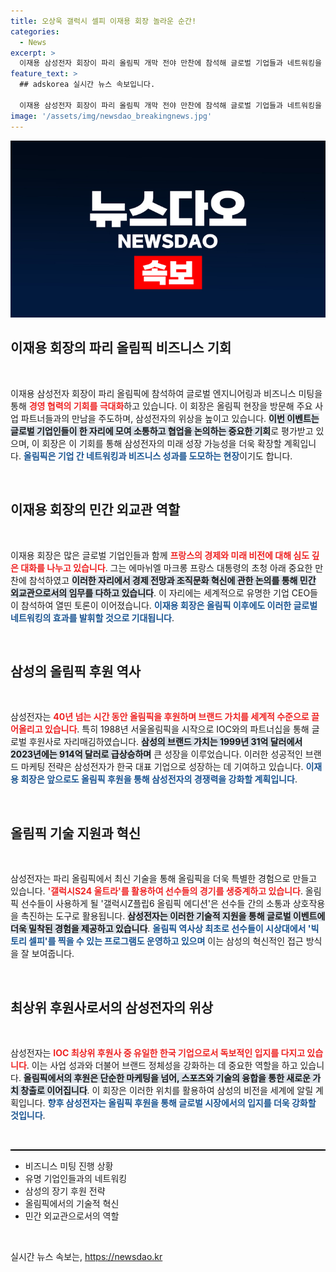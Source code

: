 ```yaml
---
title: 오상욱 갤럭시 셀피 이재용 회장 놀라운 순간!
categories:
  - News
excerpt: >
  이재용 삼성전자 회장이 파리 올림픽 개막 전야 만찬에 참석해 글로벌 기업들과 네트워킹을 강화하고, 민간 외교관 역할을 톡톡히 수행했다. 삼성전자는 올림픽 최고의 후원사로서 혁신적인 기술 지원을 통해 선수들과 팬들 간의 소통을 혁신하고 있다.
feature_text: >
  ## adskorea 실시간 뉴스 속보입니다.

  이재용 삼성전자 회장이 파리 올림픽 개막 전야 만찬에 참석해 글로벌 기업들과 네트워킹을 강화하고, 민간 외교관 역할을 톡톡히 수행했다. 삼성전자는 올림픽 최고의 후원사로서 혁신적인 기술 지원을 통해 선수들과 팬들 간의 소통을 혁신하고 있다.
image: '/assets/img/newsdao_breakingnews.jpg'
---
```


<p><img src="/assets/img/newsdao_breakingnews.jpg" alt="adskorea 속보" /></p>

<h2 data-ke-size="size26">이재용 회장의 파리 올림픽 비즈니스 기회</h2>

<p data-ke-size="size16">&nbsp;</p>

<p>이재용 삼성전자 회장이 파리 올림픽에 참석하여 글로벌 엔지니어링과 비즈니스 미팅을 통해 <b><span style="color: #ee2323;">경영 협력의 기회를 극대화</span></b>하고 있습니다. 이 회장은 올림픽 현장을 방문해 주요 사업 파트너들과의 만남을 주도하며, 삼성전자의 위상을 높이고 있습니다. <b><span style="background-color: #21538527;">이번 이벤트는 글로벌 기업인들이 한 자리에 모여 소통하고 협업을 논의하는 중요한 기회</span></b>로 평가받고 있으며, 이 회장은 이 기회를 통해 삼성전자의 미래 성장 가능성을 더욱 확장할 계획입니다. <b><span style="color: #1a5490;">올림픽은 기업 간 네트워킹과 비즈니스 성과를 도모하는 현장</span></b>이기도 합니다.</p>

<p data-ke-size="size16">&nbsp;</p>

<h2 data-ke-size="size26">이재용 회장의 민간 외교관 역할</h2>

<p data-ke-size="size16">&nbsp;</p>

<p>이재용 회장은 많은 글로벌 기업인들과 함께 <b><span style="color: #ee2323;">프랑스의 경제와 미래 비전에 대해 심도 깊은 대화를 나누고 있습니다</span></b>. 그는 에마뉘엘 마크롱 프랑스 대통령의 초청 아래 중요한 만찬에 참석하였고 <b><span style="background-color: #21538527;">이러한 자리에서 경제 전망과 조직문화 혁신에 관한 논의를 통해 민간 외교관으로서의 임무를 다하고 있습니다</span></b>. 이 자리에는 세계적으로 유명한 기업 CEO들이 참석하여 열띤 토론이 이어졌습니다. <b><span style="color: #1a5490;">이재용 회장은 올림픽 이후에도 이러한 글로벌 네트워킹의 효과를 발휘할 것으로 기대됩니다</span></b>.</p>

<p data-ke-size="size16">&nbsp;</p>

<h2 data-ke-size="size26">삼성의 올림픽 후원 역사</h2>

<p data-ke-size="size16">&nbsp;</p>

<p>삼성전자는 <b><span style="color: #ee2323;">40년 넘는 시간 동안 올림픽을 후원하며 브랜드 가치를 세계적 수준으로 끌어올리고 있습니다</span></b>. 특히 1988년 서울올림픽을 시작으로 IOC와의 파트너십을 통해 글로벌 후원사로 자리매김하였습니다. <b><span style="background-color: #21538527;">삼성의 브랜드 가치는 1999년 31억 달러에서 2023년에는 914억 달러로 급상승하며</span></b> 큰 성장을 이루었습니다.  이러한 성공적인 브랜드 마케팅 전략은 삼성전자가 한국 대표 기업으로 성장하는 데 기여하고 있습니다. <b><span style="color: #1a5490;">이재용 회장은 앞으로도 올림픽 후원을 통해 삼성전자의 경쟁력을 강화할 계획입니다</span></b>.</p>

<p data-ke-size="size16">&nbsp;</p>

<h2 data-ke-size="size26">올림픽 기술 지원과 혁신</h2>

<p data-ke-size="size16">&nbsp;</p>

<p>삼성전자는 파리 올림픽에서 최신 기술을 통해 올림픽을 더욱 특별한 경험으로 만들고 있습니다. <b><span style="color: #ee2323;">'갤럭시S24 울트라'를 활용하여 선수들의 경기를 생중계하고 있습니다</span></b>. 올림픽 선수들이 사용하게 될 '갤럭시Z플립6 올림픽 에디션'은 선수들 간의 소통과 상호작용을 촉진하는 도구로 활용됩니다. <b><span style="background-color: #21538527;">삼성전자는 이러한 기술적 지원을 통해 글로벌 이벤트에 더욱 밀착된 경험을 제공하고 있습니다</span></b>. <b><span style="color: #1a5490;">올림픽 역사상 최초로 선수들이 시상대에서 '빅토리 셀피'를 찍을 수 있는 프로그램도 운영하고 있으며</span></b> 이는 삼성의 혁신적인 접근 방식을 잘 보여줍니다.</p>

<p data-ke-size="size16">&nbsp;</p>

<h2 data-ke-size="size26">최상위 후원사로서의 삼성전자의 위상</h2>

<p data-ke-size="size16">&nbsp;</p>

<p>삼성전자는 <b><span style="color: #ee2323;">IOC 최상위 후원사 중 유일한 한국 기업으로서 독보적인 입지를 다지고 있습니다</span></b>. 이는 사업 성과와 더불어 브랜드 정체성을 강화하는 데 중요한 역할을 하고 있습니다. <b><span style="background-color: #21538527;">올림픽에서의 후원은 단순한 마케팅을 넘어, 스포츠와 기술의 융합을 통한 새로운 가치 창출로 이어집니다</span></b>. 이 회장은 이러한 위치를 활용하여 삼성의 비전을 세계에 알릴 계획입니다. <b><span style="color: #1a5490;">향후 삼성전자는 올림픽 후원을 통해 글로벌 시장에서의 입지를 더욱 강화할 것입니다</span></b>.</p>

<p data-ke-size="size16">&nbsp;</p>

<hr style="width: 100%; height: 2px; background-color: #000;"/>

<ul>
    <li>비즈니스 미팅 진행 상황</li>
    <li>유명 기업인들과의 네트워킹</li>
    <li>삼성의 장기 후원 전략</li>
    <li>올림픽에서의 기술적 혁신</li>
    <li>민간 외교관으로서의 역할</li>
</ul>

<p data-ke-size="size16">&nbsp;</p>
실시간 뉴스 속보는, <a href="https://newsdao.kr" rel="dofollow">https://newsdao.kr</a>


